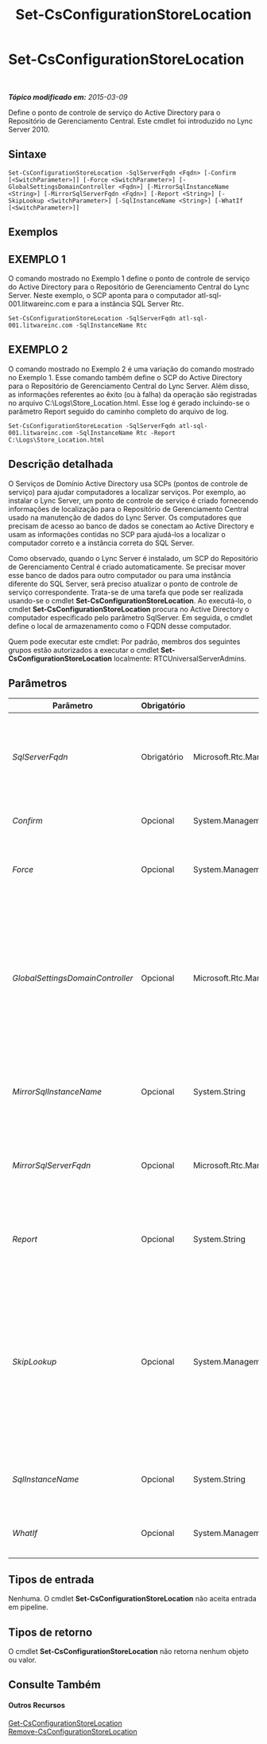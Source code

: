 ﻿---
title: Set-CsConfigurationStoreLocation
TOCTitle: Set-CsConfigurationStoreLocation
ms:assetid: 1c69a872-8e78-4c78-ba27-f20f04dce59f
ms:mtpsurl: https://technet.microsoft.com/pt-br/library/Gg398258(v=OCS.15)
ms:contentKeyID: 49306055
ms.date: 05/19/2016
mtps_version: v=OCS.15
ms.translationtype: HT
---

# Set-CsConfigurationStoreLocation

 

_**Tópico modificado em:** 2015-03-09_

Define o ponto de controle de serviço do Active Directory para o Repositório de Gerenciamento Central. Este cmdlet foi introduzido no Lync Server 2010.

## Sintaxe

    Set-CsConfigurationStoreLocation -SqlServerFqdn <Fqdn> [-Confirm [<SwitchParameter>]] [-Force <SwitchParameter>] [-GlobalSettingsDomainController <Fqdn>] [-MirrorSqlInstanceName <String>] [-MirrorSqlServerFqdn <Fqdn>] [-Report <String>] [-SkipLookup <SwitchParameter>] [-SqlInstanceName <String>] [-WhatIf [<SwitchParameter>]]

## Exemplos

## EXEMPLO 1

O comando mostrado no Exemplo 1 define o ponto de controle de serviço do Active Directory para o Repositório de Gerenciamento Central do Lync Server. Neste exemplo, o SCP aponta para o computador atl-sql-001.litwareinc.com e para a instância SQL Server Rtc.

    Set-CsConfigurationStoreLocation -SqlServerFqdn atl-sql-001.litwareinc.com -SqlInstanceName Rtc

## EXEMPLO 2

O comando mostrado no Exemplo 2 é uma variação do comando mostrado no Exemplo 1. Esse comando também define o SCP do Active Directory para o Repositório de Gerenciamento Central do Lync Server. Além disso, as informações referentes ao êxito (ou à falha) da operação são registradas no arquivo C:\\Logs\\Store\_Location.html. Esse log é gerado incluindo-se o parâmetro Report seguido do caminho completo do arquivo de log.

    Set-CsConfigurationStoreLocation -SqlServerFqdn atl-sql-001.litwareinc.com -SqlInstanceName Rtc -Report C:\Logs\Store_Location.html

## Descrição detalhada

O Serviços de Domínio Active Directory usa SCPs (pontos de controle de serviço) para ajudar computadores a localizar serviços. Por exemplo, ao instalar o Lync Server, um ponto de controle de serviço é criado fornecendo informações de localização para o Repositório de Gerenciamento Central usado na manutenção de dados do Lync Server. Os computadores que precisam de acesso ao banco de dados se conectam ao Active Directory e usam as informações contidas no SCP para ajudá-los a localizar o computador correto e a instância correta do SQL Server.

Como observado, quando o Lync Server é instalado, um SCP do Repositório de Gerenciamento Central é criado automaticamente. Se precisar mover esse banco de dados para outro computador ou para uma instância diferente do SQL Server, será preciso atualizar o ponto de controle de serviço correspondente. Trata-se de uma tarefa que pode ser realizada usando-se o cmdlet **Set-CsConfigurationStoreLocation**. Ao executá-lo, o cmdlet **Set-CsConfigurationStoreLocation** procura no Active Directory o computador especificado pelo parâmetro SqlServer. Em seguida, o cmdlet define o local de armazenamento como o FQDN desse computador.

Quem pode executar este cmdlet: Por padrão, membros dos seguintes grupos estão autorizados a executar o cmdlet **Set-CsConfigurationStoreLocation** localmente: RTCUniversalServerAdmins.

## Parâmetros


<table>
<colgroup>
<col style="width: 25%" />
<col style="width: 25%" />
<col style="width: 25%" />
<col style="width: 25%" />
</colgroup>
<thead>
<tr class="header">
<th>Parâmetro</th>
<th>Obrigatório</th>
<th>Tipo</th>
<th>Descrição</th>
</tr>
</thead>
<tbody>
<tr class="odd">
<td><p><em>SqlServerFqdn</em></p></td>
<td><p>Obrigatório</p></td>
<td><p>Microsoft.Rtc.Management.Deploy.Fqdn</p></td>
<td><p>FQDN (nome de domínio totalmente qualificado) do computador no qual o Repositório de Gerenciamento Central foi instalado. Por exemplo: -SqlServer atl-sql-001.litwareinc.com.</p></td>
</tr>
<tr class="even">
<td><p><em>Confirm</em></p></td>
<td><p>Opcional</p></td>
<td><p>System.Management.Automation.SwitchParameter</p></td>
<td><p>Solicita confirmação antes da execução do comando.</p></td>
</tr>
<tr class="odd">
<td><p><em>Force</em></p></td>
<td><p>Opcional</p></td>
<td><p>System.Management.Automation.SwitchParameter</p></td>
<td><p>Suprime a exibição de mensagens de erro não fatais que possam ocorrer na execução do comando.</p></td>
</tr>
<tr class="even">
<td><p><em>GlobalSettingsDomainController</em></p></td>
<td><p>Opcional</p></td>
<td><p>Microsoft.Rtc.Management.Deploy.Fqdn</p></td>
<td><p>FQDN de um controlador de domínio no qual configurações globais são armazenadas. Se configurações globais estiverem armazenadas no contêiner System do Active Directory, então esse parâmetro deverá apontar para o controlador do domínio raiz. Se as configurações globais forem armazenadas no contêiner Configuration, qualquer controlador de domínio pode ser usado e o parâmetro pode ser omitido.</p></td>
</tr>
<tr class="odd">
<td><p><em>MirrorSqlInstanceName</em></p></td>
<td><p>Opcional</p></td>
<td><p>System.String</p></td>
<td><p>Nome da instância do SQL Server contendo as tabelas e os dados do banco de dados de espelho do Lync Server. Por exemplo: -SqlInstanceName &quot;rtc&quot;.</p></td>
</tr>
<tr class="even">
<td><p><em>MirrorSqlServerFqdn</em></p></td>
<td><p>Opcional</p></td>
<td><p>Microsoft.Rtc.Management.Deploy.Fqdn</p></td>
<td><p>FQDN do computador onde o banco de dados de espelho do Repositório de Gerenciamento Central foi instalado. Por exemplo: -SqlServer atl-mirror-001.litwareinc.com.</p></td>
</tr>
<tr class="odd">
<td><p><em>Report</em></p></td>
<td><p>Opcional</p></td>
<td><p>System.String</p></td>
<td><p>Permite especificar um caminho de arquivo para o arquivo de log criado quando o cmdlet é executado. Por exemplo: -Report &quot;C:\Logs\ConfigurationStore.html&quot;</p></td>
</tr>
<tr class="even">
<td><p><em>SkipLookup</em></p></td>
<td><p>Opcional</p></td>
<td><p>System.Management.Automation.SwitchParameter</p></td>
<td><p>Se este parâmetro for incluído, o cmdlet <strong>Set-CsConfigurationStoreLocation</strong> não verificará se o computador especificado e a instância especificada do SQL Server estão disponíveis. Em vez disso, ele simplesmente alterará o ponto de controle de serviço.</p>
<p>Se esse parâmetro não for incluído, tanto o computador especificado quanto a instância especificada do SQL Server deverão estar disponíveis para que o SCP possa ser alterado.</p></td>
</tr>
<tr class="odd">
<td><p><em>SqlInstanceName</em></p></td>
<td><p>Opcional</p></td>
<td><p>System.String</p></td>
<td><p>Nome da instância do SQL Server que contém as tabelas e os dados do Lync Server. Por exemplo: -SqlInstanceName &quot;rtc&quot;.</p></td>
</tr>
<tr class="even">
<td><p><em>WhatIf</em></p></td>
<td><p>Opcional</p></td>
<td><p>System.Management.Automation.SwitchParameter</p></td>
<td><p>Descreve o que aconteceria se o comando fosse executado sem ser executado de fato.</p></td>
</tr>
</tbody>
</table>


## Tipos de entrada

Nenhuma. O cmdlet **Set-CsConfigurationStoreLocation** não aceita entrada em pipeline.

## Tipos de retorno

O cmdlet **Set-CsConfigurationStoreLocation** não retorna nenhum objeto ou valor.

## Consulte Também

#### Outros Recursos

[Get-CsConfigurationStoreLocation](get-csconfigurationstorelocation.md)  
[Remove-CsConfigurationStoreLocation](remove-csconfigurationstorelocation.md)

